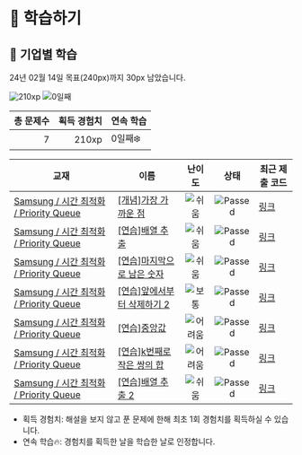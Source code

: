 # 📖 학습하기

## 🚀 기업별 학습
24년 02월 14일 목표(240px)까지 30px 남았습니다.

![210xp](https://img.shields.io/badge/EXP-210xp-%235cb85c.svg?for-the-badge)
![0일째](https://img.shields.io/badge/연속학습-0일째-%23E34F26.svg?for-the-badge)

|총 문제수|획득 경험치|연속 학습|
|---:|---:|---|
7|210xp|0일째❄️|

|교재|이름|난이도|상태|최근 제출 코드|
|---|---|:---:|:---:|---|
|[Samsung / 시간 최적화 / Priority Queue](https://www.codetree.ai/missions?missionId=13)|[[개념]가장 가까운 점](https://www.codetree.ai/missions/13/problems/nearest-point)|![쉬움][easy]|![Passed][passed]|[링크](https://github.com/kebuni/codetree-TILs/blob/main/240214/%EA%B0%80%EC%9E%A5%20%EA%B0%80%EA%B9%8C%EC%9A%B4%20%EC%A0%90/nearest-point.py)|
|[Samsung / 시간 최적화 / Priority Queue](https://www.codetree.ai/missions?missionId=13)|[[연습]배열 추출](https://www.codetree.ai/missions/13/problems/array-extraction)|![쉬움][easy]|![Passed][passed]|[링크](https://github.com/kebuni/codetree-TILs/blob/main/240214/%EB%B0%B0%EC%97%B4%20%EC%B6%94%EC%B6%9C/array-extraction.py)|
|[Samsung / 시간 최적화 / Priority Queue](https://www.codetree.ai/missions?missionId=13)|[[연습]마지막으로 남은 숫자](https://www.codetree.ai/missions/13/problems/last-remaining-number)|![쉬움][easy]|![Passed][passed]|[링크](https://github.com/kebuni/codetree-TILs/blob/main/240214/%EB%A7%88%EC%A7%80%EB%A7%89%EC%9C%BC%EB%A1%9C%20%EB%82%A8%EC%9D%80%20%EC%88%AB%EC%9E%90/last-remaining-number.py)|
|[Samsung / 시간 최적화 / Priority Queue](https://www.codetree.ai/missions?missionId=13)|[[연습]앞에서부터 삭제하기 2](https://www.codetree.ai/missions/13/problems/delete-it-from-the-beginning-2)|![보통][medium]|![Passed][passed]|[링크](https://github.com/kebuni/codetree-TILs/blob/main/240214/%EC%95%9E%EC%97%90%EC%84%9C%EB%B6%80%ED%84%B0%20%EC%82%AD%EC%A0%9C%ED%95%98%EA%B8%B0%202/delete-it-from-the-beginning-2.py)|
|[Samsung / 시간 최적화 / Priority Queue](https://www.codetree.ai/missions?missionId=13)|[[연습]중앙값](https://www.codetree.ai/missions/13/problems/median)|![어려움][hard]|![Passed][passed]|[링크](https://github.com/kebuni/codetree-TILs/blob/main/240214/%EC%A4%91%EC%95%99%EA%B0%92/median.py)|
|[Samsung / 시간 최적화 / Priority Queue](https://www.codetree.ai/missions?missionId=13)|[[연습]k번째로 작은 쌍의 합](https://www.codetree.ai/missions/13/problems/sum-of-kth-smallest-pair)|![어려움][hard]|![Passed][passed]|[링크](https://github.com/kebuni/codetree-TILs/blob/main/240214/k%EB%B2%88%EC%A7%B8%EB%A1%9C%20%EC%9E%91%EC%9D%80%20%EC%8C%8D%EC%9D%98%20%ED%95%A9/sum-of-kth-smallest-pair.py)|
|[Samsung / 시간 최적화 / Priority Queue](https://www.codetree.ai/missions?missionId=13)|[[연습]배열 추출 2](https://www.codetree.ai/missions/13/problems/array-extraction-2)|![쉬움][easy]|![Passed][passed]|[링크](https://github.com/kebuni/codetree-TILs/blob/main/240214/%EB%B0%B0%EC%97%B4%20%EC%B6%94%EC%B6%9C%202/array-extraction-2.py)|


* 획득 경험치: 해설을 보지 않고 푼 문제에 한해 최초 1회 경험치를 획득하실 수 있습니다.
* 연속 학습🔥: 경험치를 획득한 날을 학습한 날로 인정합니다.










[b5]: https://img.shields.io/badge/Bronze_5-%235D3E31.svg
[b4]: https://img.shields.io/badge/Bronze_4-%235D3E31.svg
[b3]: https://img.shields.io/badge/Bronze_3-%235D3E31.svg
[b2]: https://img.shields.io/badge/Bronze_2-%235D3E31.svg
[b1]: https://img.shields.io/badge/Bronze_1-%235D3E31.svg
[s5]: https://img.shields.io/badge/Silver_5-%23394960.svg
[s4]: https://img.shields.io/badge/Silver_4-%23394960.svg
[s3]: https://img.shields.io/badge/Silver_3-%23394960.svg
[s2]: https://img.shields.io/badge/Silver_2-%23394960.svg
[s1]: https://img.shields.io/badge/Silver_1-%23394960.svg
[g5]: https://img.shields.io/badge/Gold_5-%23FFC433.svg
[g4]: https://img.shields.io/badge/Gold_4-%23FFC433.svg
[g3]: https://img.shields.io/badge/Gold_3-%23FFC433.svg
[g2]: https://img.shields.io/badge/Gold_2-%23FFC433.svg
[g1]: https://img.shields.io/badge/Gold_1-%23FFC433.svg
[p5]: https://img.shields.io/badge/Platinum_5-%2376DDD8.svg
[p4]: https://img.shields.io/badge/Platinum_4-%2376DDD8.svg
[p3]: https://img.shields.io/badge/Platinum_3-%2376DDD8.svg
[p2]: https://img.shields.io/badge/Platinum_2-%2376DDD8.svg
[p1]: https://img.shields.io/badge/Platinum_1-%2376DDD8.svg
[passed]: https://img.shields.io/badge/Passed-%23009D27.svg
[failed]: https://img.shields.io/badge/Failed-%23D24D57.svg
[easy]: https://img.shields.io/badge/쉬움-%235cb85c.svg?for-the-badge
[medium]: https://img.shields.io/badge/보통-%23FFC433.svg?for-the-badge
[hard]: https://img.shields.io/badge/어려움-%23D24D57.svg?for-the-badge